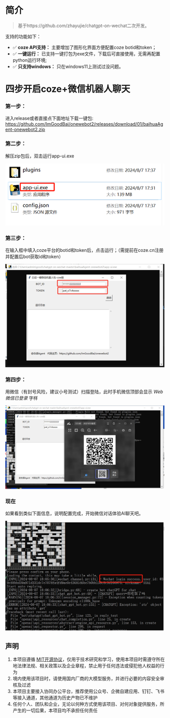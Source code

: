 # 简介

> 基于https://github.com/zhayujie/chatgpt-on-wechat二次开发。

支持的功能如下：

-  ✅   **coze API支持：** 主要增加了图形化界面方便配置coze botid和token；
-  ✅   **一键运行：** 已支持一键打包为exe文件，下载后可直接使用，无需再配置python运行环境;
-  ✅   **只支持windows：** 只在windows11上测试过没问题。

# 四步开启coze+微信机器人聊天
### 第一步：
进入release或者直接点下面地址下载一键包:
https://github.com/ImGoodBai/onewebot2/releases/download/01/baihuaAgent-onewebot2.zip
### 第二步：
解压zip包后，双击运行app-ui.exe

<img src="res/111.png" width="500"> 

### 第三步：
在输入框中填入coze平台的botid和token后，点击运行；（需提前在coze.cn注册并配置后bot获取id和token）

<img src="res/222.png" width="500">

### 第四步：
用微信（有封号风险，建议小号测试）扫描登陆，此时手机微信顶部会显示 *Web微信已登录* 字样

<img src="res/333.png" width="500"> 

### 现在
如果看到类似下面信息，说明配置完成，开始微信对话体验AI聊天吧。

<img src="res/555.png" width="500">

## 声明

1. 本项目遵循 [MIT开源协议](/LICENSE)，仅用于技术研究和学习，使用本项目时需遵守所在地法律法规、相关政策以及企业章程，禁止用于任何违法或侵犯他人权益的行为
2. 境内使用该项目时，请使用国内厂商的大模型服务，并进行必要的内容安全审核及过滤
3. 本项目主要接入协同办公平台，推荐使用公众号、企微自建应用、钉钉、飞书等接入通道，其他通道为历史产物已不维护
4. 任何个人、团队和企业，无论以何种方式使用该项目、对何对象提供服务，所产生的一切后果，本项目均不承担任何责任

